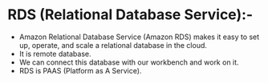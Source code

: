 # RDS (Relational Database Service):-

* Amazon Relational Database Service (Amazon RDS) makes it easy to set up, operate, and scale a relational database in the cloud.
*	It is remote database.
*	We can connect this database with our workbench and work on it.
*	RDS is PAAS (Platform as A Service).
